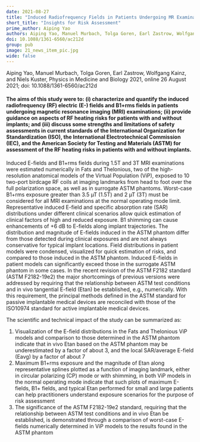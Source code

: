```yaml
---
date: 2021-08-27
title: "Induced Radiofrequency Fields in Patients Undergoing MR Examinations: Insights for Risk Assessment"
short_title: "Insights for Risk Assessment"
prime_author: Aiping Yao
authors: Aiping Yao, Manuel Murbach, Tolga Goren, Earl Zastrow, Wolfgang Kainz, and Niels Kuster, Physics in Medicine and Biology 2021, online 26 August 2021
doi: 10.1088/1361-6560/ac212d
group: pub
image: 21_news_item_pic.jpg
wide: false
---
```

Aiping Yao, Manuel Murbach, Tolga Goren, Earl Zastrow, Wolfgang Kainz, and Niels Kuster, Physics in Medicine and Biology 2021, online 26 August 2021; doi: 10.1088/1361-6560/ac212d

#### The aims of this study were to: (i) characterize and quantify the induced radiofrequency (RF) electric (E-) fields and B1+rms fields in patients undergoing magnetic resonance imaging (MRI) examinations; (ii) provide guidance on aspects of RF heating risks for patients with and without implants; and (iii) discuss some strengths and limitations of safety assessments in current standards of the International Organization for Standardization (ISO), the International Electrotechnical Commission (IEC), and the American Society for Testing and Materials (ASTM) for assessment of the RF heating risks in patients with and without implants. 
Induced E-fields and B1+rms fields during 1.5T and 3T MRI examinations were estimated numerically in Fats and Thelonious, two of the high-resolution anatomical models of the Virtual Population (ViP), exposed to 10 two-port birdcage RF coils at imaging landmarks from head to foot over the full polarization space, as well as in surrogate ASTM phantoms. Worst-case B1+rms exposure greater than 3.5 µT (1.5T) and 2 µT (3T) must be considered for all MRI examinations at the normal operating mode limit. Representative induced E-field and specific absorption rate (SAR) distributions under different clinical scenarios allow quick estimation of clinical factors of high and reduced exposure. B1 shimming can cause enhancements of +6 dB to E-fields along implant trajectories. The distribution and magnitude of E-fields induced in the ASTM phantom differ from those detected during clinical exposures and are not always conservative for typical implant locations. Field distributions in patient models were condensed, visualized for quick estimation of risks, and compared to those induced in the ASTM phantom. Induced E-fields in patient models can significantly exceed those in the surrogate ASTM phantom in some cases. In the recent revision of the ASTM F2182 standard (ASTM F2182-19e2) the major shortcomings of previous versions were addressed by requiring that the relationship between ASTM test conditions and in vivo tangential E-field (Etan) be established, e.g., numerically. With this requirement, the principal methods defined in the ASTM standard for passive implantable medical devices are reconciled with those of the ISO10974 standard for active implantable medical devices.

The scientific and technical impact of the study can be summarized as:

1. Visualization of the E-field distributions in the Fats and Thelonious ViP models and comparison to those determined in the ASTM phantom indicate that in vivo Etan based on the ASTM phantom may be underestimated by a factor of about 3, and the local SAR/average E-field (Eavg) by a factor of about 7
2. Maximum B1+rms exposure and the magnitude of Etan along representative splines plotted as a function of imaging landmark, either in circular polarizing (CP) mode or with shimming, in both ViP models in the normal operating mode indicate that such plots of maximum E-fields, B1+ fields, and typical Etan performed for small and large patients can help practitioners understand exposure scenarios for the purpose of risk assessment
3. The significance of the ASTM F2182-19e2 standard, requiring that the relationship between ASTM test conditions and in vivo Etan be established, is demonstrated through a comparison of worst-case E-fields numerically determined in ViP models to the results found in the ASTM phantom
